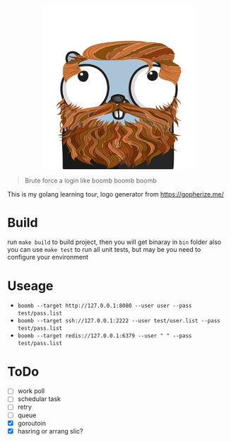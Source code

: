
<p align="center">
  <img src="./boomb.png"  width=345/>
</p>


> Brute force a login like boomb boomb boomb


This is my golang learning tour, logo generator from https://gopherize.me/

# Build

run `make build` to build project, then you will get binaray in `bin` folder
also you can use `make test` to run all unit tests, but may be you
need to configure your environment


# Useage

* `boomb --target http://127.0.0.1:8080 --user user --pass test/pass.list`
* `boomb --target ssh://127.0.0.1:2222 --user test/user.list --pass test/pass.list`
* `boomb --target redis://127.0.0.1:6379 --user " " --pass test/pass.list`

# ToDo

* [ ] work poll
* [ ] schedular task
* [ ] retry 
* [ ] queue
* [x] goroutoin
* [x] hasring or arrang slic?
